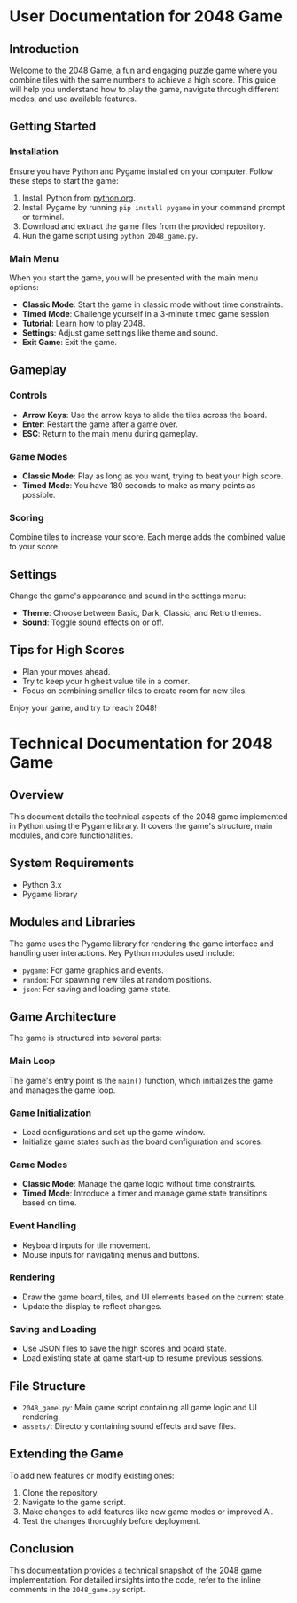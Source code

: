 # User Documentation for 2048 Game

## Introduction
Welcome to the 2048 Game, a fun and engaging puzzle game where you combine tiles with the same numbers to achieve a high score. This guide will help you understand how to play the game, navigate through different modes, and use available features.

## Getting Started

### Installation
Ensure you have Python and Pygame installed on your computer. Follow these steps to start the game:
1. Install Python from [python.org](https://python.org).
2. Install Pygame by running `pip install pygame` in your command prompt or terminal.
3. Download and extract the game files from the provided repository.
4. Run the game script using `python 2048_game.py`.

### Main Menu
When you start the game, you will be presented with the main menu options:
- **Classic Mode**: Start the game in classic mode without time constraints.
- **Timed Mode**: Challenge yourself in a 3-minute timed game session.
- **Tutorial**: Learn how to play 2048.
- **Settings**: Adjust game settings like theme and sound.
- **Exit Game**: Exit the game.

## Gameplay

### Controls
- **Arrow Keys**: Use the arrow keys to slide the tiles across the board.
- **Enter**: Restart the game after a game over.
- **ESC**: Return to the main menu during gameplay.

### Game Modes
- **Classic Mode**: Play as long as you want, trying to beat your high score.
- **Timed Mode**: You have 180 seconds to make as many points as possible.

### Scoring
Combine tiles to increase your score. Each merge adds the combined value to your score.

## Settings
Change the game's appearance and sound in the settings menu:
- **Theme**: Choose between Basic, Dark, Classic, and Retro themes.
- **Sound**: Toggle sound effects on or off.

## Tips for High Scores
- Plan your moves ahead.
- Try to keep your highest value tile in a corner.
- Focus on combining smaller tiles to create room for new tiles.

Enjoy your game, and try to reach 2048!


# Technical Documentation for 2048 Game

## Overview
This document details the technical aspects of the 2048 game implemented in Python using the Pygame library. It covers the game's structure, main modules, and core functionalities.

## System Requirements
- Python 3.x
- Pygame library

## Modules and Libraries
The game uses the Pygame library for rendering the game interface and handling user interactions. Key Python modules used include:
- `pygame`: For game graphics and events.
- `random`: For spawning new tiles at random positions.
- `json`: For saving and loading game state.

## Game Architecture
The game is structured into several parts:

### Main Loop
The game's entry point is the `main()` function, which initializes the game and manages the game loop.

### Game Initialization
- Load configurations and set up the game window.
- Initialize game states such as the board configuration and scores.

### Game Modes
- **Classic Mode**: Manage the game logic without time constraints.
- **Timed Mode**: Introduce a timer and manage game state transitions based on time.

### Event Handling
- Keyboard inputs for tile movement.
- Mouse inputs for navigating menus and buttons.

### Rendering
- Draw the game board, tiles, and UI elements based on the current state.
- Update the display to reflect changes.

### Saving and Loading
- Use JSON files to save the high scores and board state.
- Load existing state at game start-up to resume previous sessions.

## File Structure
- `2048_game.py`: Main game script containing all game logic and UI rendering.
- `assets/`: Directory containing sound effects and save files.

## Extending the Game
To add new features or modify existing ones:
1. Clone the repository.
2. Navigate to the game script.
3. Make changes to add features like new game modes or improved AI.
4. Test the changes thoroughly before deployment.

## Conclusion
This documentation provides a technical snapshot of the 2048 game implementation. For detailed insights into the code, refer to the inline comments in the `2048_game.py` script.
